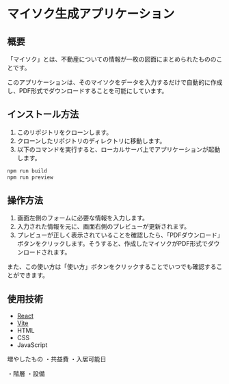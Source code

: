 # マイソク生成アプリケーション

## 概要

「マイソク」とは、不動産についての情報が一枚の図面にまとめられたもののことです。

このアプリケーションは、そのマイソクをデータを入力するだけで自動的に作成し、PDF形式でダウンロードすることを可能にしています。

## インストール方法

1. このリポジトリをクローンします。
2. クローンしたリポジトリのディレクトリに移動します。
3. 以下のコマンドを実行すると、ローカルサーバ上でアプリケーションが起動します。

```bash
npm run build
npm run preview
```

## 操作方法

1. 画面左側のフォームに必要な情報を入力します。
2. 入力された情報を元に、画面右側のプレビューが更新されます。
3. プレビューが正しく表示されていることを確認したら、「PDFダウンロード」ボタンをクリックします。そうすると、作成したマイソクがPDF形式でダウンロードされます。

また、この使い方は「使い方」ボタンをクリックすることでいつでも確認することができます。

## 使用技術

- [React](https://react.dev/)
- [Vite](https://vite.dev/)
- HTML
- CSS
- JavaScript

増やしたもの
・共益費
・入居可能日

・階層
・設備